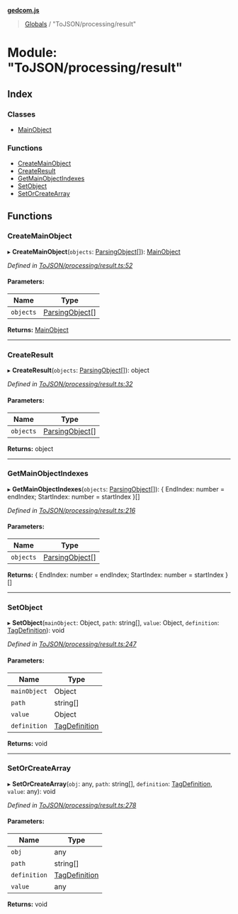 **[gedcom.js](../README.md)**

> [Globals](../globals.md) / "ToJSON/processing/result"

# Module: "ToJSON/processing/result"

## Index

### Classes

* [MainObject](../classes/_tojson_processing_result_.mainobject.md)

### Functions

* [CreateMainObject](_tojson_processing_result_.md#createmainobject)
* [CreateResult](_tojson_processing_result_.md#createresult)
* [GetMainObjectIndexes](_tojson_processing_result_.md#getmainobjectindexes)
* [SetObject](_tojson_processing_result_.md#setobject)
* [SetOrCreateArray](_tojson_processing_result_.md#setorcreatearray)

## Functions

### CreateMainObject

▸ **CreateMainObject**(`objects`: [ParsingObject](../classes/_tojson_models_parsingobject_.parsingobject.md)[]): [MainObject](../classes/_tojson_processing_result_.mainobject.md)

*Defined in [ToJSON/processing/result.ts:52](https://github.com/Jisco/gedcom.js/blob/af9d585/src/ToJSON/processing/result.ts#L52)*

#### Parameters:

Name | Type |
------ | ------ |
`objects` | [ParsingObject](../classes/_tojson_models_parsingobject_.parsingobject.md)[] |

**Returns:** [MainObject](../classes/_tojson_processing_result_.mainobject.md)

___

### CreateResult

▸ **CreateResult**(`objects`: [ParsingObject](../classes/_tojson_models_parsingobject_.parsingobject.md)[]): object

*Defined in [ToJSON/processing/result.ts:32](https://github.com/Jisco/gedcom.js/blob/af9d585/src/ToJSON/processing/result.ts#L32)*

#### Parameters:

Name | Type |
------ | ------ |
`objects` | [ParsingObject](../classes/_tojson_models_parsingobject_.parsingobject.md)[] |

**Returns:** object

___

### GetMainObjectIndexes

▸ **GetMainObjectIndexes**(`objects`: [ParsingObject](../classes/_tojson_models_parsingobject_.parsingobject.md)[]): { EndIndex: number = endIndex; StartIndex: number = startIndex }[]

*Defined in [ToJSON/processing/result.ts:216](https://github.com/Jisco/gedcom.js/blob/af9d585/src/ToJSON/processing/result.ts#L216)*

#### Parameters:

Name | Type |
------ | ------ |
`objects` | [ParsingObject](../classes/_tojson_models_parsingobject_.parsingobject.md)[] |

**Returns:** { EndIndex: number = endIndex; StartIndex: number = startIndex }[]

___

### SetObject

▸ **SetObject**(`mainObject`: Object, `path`: string[], `value`: Object, `definition`: [TagDefinition](../classes/_tojson_models_tagdefinition_.tagdefinition.md)): void

*Defined in [ToJSON/processing/result.ts:247](https://github.com/Jisco/gedcom.js/blob/af9d585/src/ToJSON/processing/result.ts#L247)*

#### Parameters:

Name | Type |
------ | ------ |
`mainObject` | Object |
`path` | string[] |
`value` | Object |
`definition` | [TagDefinition](../classes/_tojson_models_tagdefinition_.tagdefinition.md) |

**Returns:** void

___

### SetOrCreateArray

▸ **SetOrCreateArray**(`obj`: any, `path`: string[], `definition`: [TagDefinition](../classes/_tojson_models_tagdefinition_.tagdefinition.md), `value`: any): void

*Defined in [ToJSON/processing/result.ts:278](https://github.com/Jisco/gedcom.js/blob/af9d585/src/ToJSON/processing/result.ts#L278)*

#### Parameters:

Name | Type |
------ | ------ |
`obj` | any |
`path` | string[] |
`definition` | [TagDefinition](../classes/_tojson_models_tagdefinition_.tagdefinition.md) |
`value` | any |

**Returns:** void
